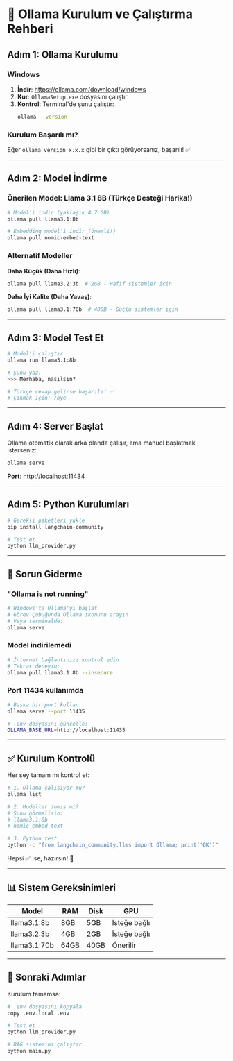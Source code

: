 # 🚀 Ollama Kurulum ve Çalıştırma Rehberi

## Adım 1: Ollama Kurulumu

### Windows
1. **İndir**: https://ollama.com/download/windows
2. **Kur**: `OllamaSetup.exe` dosyasını çalıştır
3. **Kontrol**: Terminal'de şunu çalıştır:
   ```bash
   ollama --version
   ```

### Kurulum Başarılı mı?
Eğer `ollama version x.x.x` gibi bir çıktı görüyorsanız, başarılı! ✅

---

## Adım 2: Model İndirme

### Önerilen Model: Llama 3.1 8B (Türkçe Desteği Harika!)

```bash
# Model'i indir (yaklaşık 4.7 GB)
ollama pull llama3.1:8b

# Embedding model'i indir (önemli!)
ollama pull nomic-embed-text
```

### Alternatif Modeller

**Daha Küçük (Daha Hızlı)**:
```bash
ollama pull llama3.2:3b  # 2GB - Hafif sistemler için
```

**Daha İyi Kalite (Daha Yavaş)**:
```bash
ollama pull llama3.1:70b  # 40GB - Güçlü sistemler için
```

---

## Adım 3: Model Test Et

```bash
# Model'i çalıştır
ollama run llama3.1:8b

# Şunu yaz:
>>> Merhaba, nasılsın?

# Türkçe cevap gelirse başarılı! ✅
# Çıkmak için: /bye
```

---

## Adım 4: Server Başlat

Ollama otomatik olarak arka planda çalışır, ama manuel başlatmak isterseniz:

```bash
ollama serve
```

**Port**: http://localhost:11434

---

## Adım 5: Python Kurulumları

```bash
# Gerekli paketleri yükle
pip install langchain-community

# Test et
python llm_provider.py
```

---

## 🐛 Sorun Giderme

### "Ollama is not running"
```bash
# Windows'ta Ollama'yı başlat
# Görev Çubuğunda Ollama ikonunu arayın
# Veya terminalde:
ollama serve
```

### Model indirilemedi
```bash
# İnternet bağlantınızı kontrol edin
# Tekrar deneyin:
ollama pull llama3.1:8b --insecure
```

### Port 11434 kullanımda
```bash
# Başka bir port kullan
ollama serve --port 11435

# .env dosyasını güncelle:
OLLAMA_BASE_URL=http://localhost:11435
```

---

## ✅ Kurulum Kontrolü

Her şey tamam mı kontrol et:

```bash
# 1. Ollama çalışıyor mu?
ollama list

# 2. Modeller inmiş mi?
# Şunu görmelisin:
# llama3.1:8b
# nomic-embed-text

# 3. Python test
python -c "from langchain_community.llms import Ollama; print('OK')"
```

Hepsi ✅ ise, hazırsın! 🎉

---

## 📊 Sistem Gereksinimleri

| Model | RAM | Disk | GPU |
|-------|-----|------|-----|
| llama3.1:8b | 8GB | 5GB | İsteğe bağlı |
| llama3.2:3b | 4GB | 2GB | İsteğe bağlı |
| llama3.1:70b | 64GB | 40GB | Önerilir |

---

## 🚀 Sonraki Adımlar

Kurulum tamamsa:

```bash
# .env dosyasını kopyala
copy .env.local .env

# Test et
python llm_provider.py

# RAG sistemini çalıştır
python main.py
```


